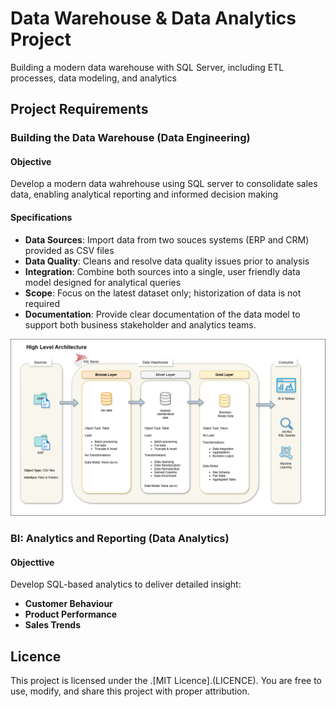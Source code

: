 # Data Warehouse & Data Analytics Project
Building a modern data warehouse with SQL Server, including ETL processes, data modeling, and analytics

## Project Requirements

### Building the Data Warehouse (Data Engineering)

#### Objective
Develop a modern data wahrehouse using SQL server to consolidate sales data, enabling analytical reporting and informed decision making

#### Specifications
- **Data Sources**: Import data from two souces systems (ERP and CRM) provided as CSV files
- **Data Quality**: Cleans and resolve data quality issues prior to analysis
- **Integration**: Combine both sources into a single, user friendly data model designed for analytical queries
- **Scope**: Focus on the latest dataset only; historization of data is not required
- **Documentation**: Provide clear documentation of the data model to support both business stakeholder and analytics teams.

![Alt text](/docs/HighLevelArchitectureDiagram.png)

### BI: Analytics and Reporting (Data Analytics)

#### Objecttive
Develop  SQL-based analytics to deliver detailed insight:
- **Customer Behaviour**
- **Product Performance**
- **Sales Trends**

## Licence

This project is licensed under the .[MIT Licence].(LICENCE). You are free to use, modify, and share this project with proper attribution.



  


